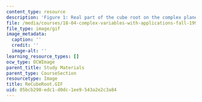 ```yaml
---
content_type: resource
description: 'Figure 1: Real part of the cube root on the complex plane.'
file: /media/courses/18-04-complex-variables-with-applications-fall-1999/05bcb290edc1d0dc1ee9543a2e2c3a84_ReCubeRoot.GIF
file_type: image/gif
image_metadata:
  caption: ''
  credit: ''
  image-alt: ''
learning_resource_types: []
ocw_type: OCWImage
parent_title: Study Materials
parent_type: CourseSection
resourcetype: Image
title: ReCubeRoot.GIF
uid: 05bcb290-edc1-d0dc-1ee9-543a2e2c3a84
---
```

